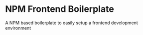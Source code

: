 # NPM Frontend Boilerplate
A NPM based boilerplate to easily setup a frontend development environment

